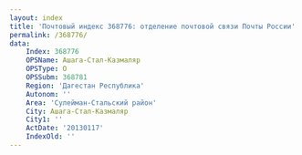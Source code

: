 ```yaml
---
layout: index
title: 'Почтовый индекс 368776: отделение почтовой связи Почты России'
permalink: /368776/
data:
    Index: 368776
    OPSName: Ашага-Стал-Казмаляр
    OPSType: О
    OPSSubm: 368781
    Region: 'Дагестан Республика'
    Autonom: ''
    Area: 'Сулейман-Стальский район'
    City: Ашага-Стал-Казмаляр
    City1: ''
    ActDate: '20130117'
    IndexOld: ''
---
```


